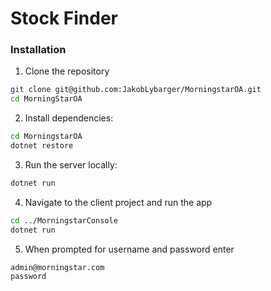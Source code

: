 # Stock Finder

### Installation
1. Clone the repository
```bash
git clone git@github.com:JakobLybarger/MorningstarOA.git
cd MorningStarOA
```
2. Install dependencies:
```bash
cd MorningstarOA
dotnet restore
```
3. Run the server locally:
```bash
dotnet run
```

4. Navigate to the client project and run the app
```bash
cd ../MorningstarConsole
dotnet run
```

5. When prompted for username and password enter
```bash
admin@morningstar.com
password
```


